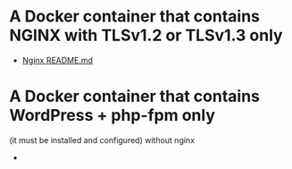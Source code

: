 # A Docker container that contains NGINX with TLSv1.2 or TLSv1.3 only

- [Nginx README.md](./srcs/requirements/nginx/README.md)

# A Docker container that contains WordPress + php-fpm only

(it must be installed and configured)
without nginx

- 